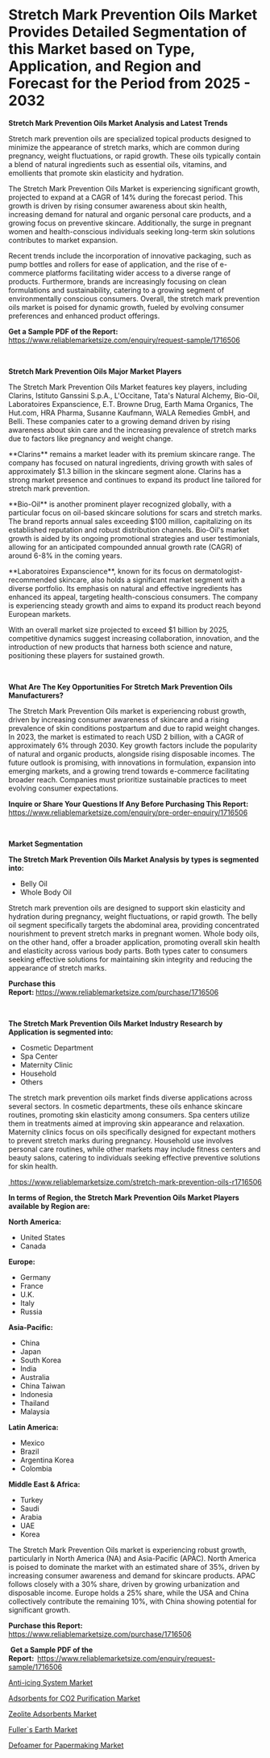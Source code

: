 <p><h1>Stretch Mark Prevention Oils Market Provides Detailed Segmentation of this Market based on Type, Application, and Region and Forecast for the Period from 2025 - 2032</h1></p><p><strong>Stretch Mark Prevention Oils Market Analysis and Latest Trends</strong></p>
<p><p>Stretch mark prevention oils are specialized topical products designed to minimize the appearance of stretch marks, which are common during pregnancy, weight fluctuations, or rapid growth. These oils typically contain a blend of natural ingredients such as essential oils, vitamins, and emollients that promote skin elasticity and hydration.</p><p>The Stretch Mark Prevention Oils Market is experiencing significant growth, projected to expand at a CAGR of 14% during the forecast period. This growth is driven by rising consumer awareness about skin health, increasing demand for natural and organic personal care products, and a growing focus on preventive skincare. Additionally, the surge in pregnant women and health-conscious individuals seeking long-term skin solutions contributes to market expansion.</p><p>Recent trends include the incorporation of innovative packaging, such as pump bottles and rollers for ease of application, and the rise of e-commerce platforms facilitating wider access to a diverse range of products. Furthermore, brands are increasingly focusing on clean formulations and sustainability, catering to a growing segment of environmentally conscious consumers. Overall, the stretch mark prevention oils market is poised for dynamic growth, fueled by evolving consumer preferences and enhanced product offerings.</p></p>
<p><strong>Get a Sample PDF of the Report:&nbsp;</strong> <a href="https://www.reliablemarketsize.com/enquiry/request-sample/1716506?utm_campaign=1845&utm_medium=2&utm_source=Github&utm_content=ia&utm_term=28032025&utm_id=stretch-mark-prevention-oils">https://www.reliablemarketsize.com/enquiry/request-sample/1716506</a></p>
<p>&nbsp;</p>
<p><strong>Stretch Mark Prevention Oils Major Market Players</strong></p>
<p><p>The Stretch Mark Prevention Oils Market features key players, including Clarins, Istituto Ganssini S.p.A., L'Occitane, Tata's Natural Alchemy, Bio-Oil, Laboratoires Expanscience, E.T. Browne Drug, Earth Mama Organics, The Hut.com, HRA Pharma, Susanne Kaufmann, WALA Remedies GmbH, and Belli. These companies cater to a growing demand driven by rising awareness about skin care and the increasing prevalence of stretch marks due to factors like pregnancy and weight change.</p><p>**Clarins** remains a market leader with its premium skincare range. The company has focused on natural ingredients, driving growth with sales of approximately $1.3 billion in the skincare segment alone. Clarins has a strong market presence and continues to expand its product line tailored for stretch mark prevention.</p><p>**Bio-Oil** is another prominent player recognized globally, with a particular focus on oil-based skincare solutions for scars and stretch marks. The brand reports annual sales exceeding $100 million, capitalizing on its established reputation and robust distribution channels. Bio-Oil's market growth is aided by its ongoing promotional strategies and user testimonials, allowing for an anticipated compounded annual growth rate (CAGR) of around 6-8% in the coming years.</p><p>**Laboratoires Expanscience**, known for its focus on dermatologist-recommended skincare, also holds a significant market segment with a diverse portfolio. Its emphasis on natural and effective ingredients has enhanced its appeal, targeting health-conscious consumers. The company is experiencing steady growth and aims to expand its product reach beyond European markets.</p><p>With an overall market size projected to exceed $1 billion by 2025, competitive dynamics suggest increasing collaboration, innovation, and the introduction of new products that harness both science and nature, positioning these players for sustained growth.</p></p>
<p>&nbsp;</p>
<p><strong>What Are The Key Opportunities For Stretch Mark Prevention Oils Manufacturers?</strong></p>
<p><p>The Stretch Mark Prevention Oils market is experiencing robust growth, driven by increasing consumer awareness of skincare and a rising prevalence of skin conditions postpartum and due to rapid weight changes. In 2023, the market is estimated to reach USD 2 billion, with a CAGR of approximately 6% through 2030. Key growth factors include the popularity of natural and organic products, alongside rising disposable incomes. The future outlook is promising, with innovations in formulation, expansion into emerging markets, and a growing trend towards e-commerce facilitating broader reach. Companies must prioritize sustainable practices to meet evolving consumer expectations.</p></p>
<p><strong>Inquire or Share Your Questions If Any Before Purchasing This Report:</strong> <a href="https://www.reliablemarketsize.com/enquiry/pre-order-enquiry/1716506?utm_campaign=1845&utm_medium=2&utm_source=Github&utm_content=ia&utm_term=28032025&utm_id=stretch-mark-prevention-oils">https://www.reliablemarketsize.com/enquiry/pre-order-enquiry/1716506</a></p>
<p>&nbsp;</p>
<p><strong>Market Segmentation</strong></p>
<p><strong>The Stretch Mark Prevention Oils Market Analysis by types is segmented into:</strong></p>
<p><ul><li>Belly Oil</li><li>Whole Body Oil</li></ul></p>
<p><p>Stretch mark prevention oils are designed to support skin elasticity and hydration during pregnancy, weight fluctuations, or rapid growth. The belly oil segment specifically targets the abdominal area, providing concentrated nourishment to prevent stretch marks in pregnant women. Whole body oils, on the other hand, offer a broader application, promoting overall skin health and elasticity across various body parts. Both types cater to consumers seeking effective solutions for maintaining skin integrity and reducing the appearance of stretch marks.</p></p>
<p><strong>Purchase this Report:&nbsp;</strong><a href="https://www.reliablemarketsize.com/purchase/1716506?utm_campaign=1845&utm_medium=2&utm_source=Github&utm_content=ia&utm_term=28032025&utm_id=stretch-mark-prevention-oils">https://www.reliablemarketsize.com/purchase/1716506</a></p>
<p>&nbsp;</p>
<p><strong>The Stretch Mark Prevention Oils Market Industry Research by Application is segmented into:</strong></p>
<p><ul><li>Cosmetic Department</li><li>Spa Center</li><li>Maternity Clinic</li><li>Household</li><li>Others</li></ul></p>
<p><p>The stretch mark prevention oils market finds diverse applications across several sectors. In cosmetic departments, these oils enhance skincare routines, promoting skin elasticity among consumers. Spa centers utilize them in treatments aimed at improving skin appearance and relaxation. Maternity clinics focus on oils specifically designed for expectant mothers to prevent stretch marks during pregnancy. Household use involves personal care routines, while other markets may include fitness centers and beauty salons, catering to individuals seeking effective preventive solutions for skin health.</p></p>
<p><a href="https://www.reliablemarketsize.com/stretch-mark-prevention-oils-r1716506?utm_campaign=1845&utm_medium=2&utm_source=Github&utm_content=ia&utm_term=28032025&utm_id=stretch-mark-prevention-oils">&nbsp;https://www.reliablemarketsize.com/stretch-mark-prevention-oils-r1716506</a></p>
<p><strong>In terms of Region, the Stretch Mark Prevention Oils Market Players available by Region are:</strong></p>
<p>
    <p> <strong> North America: </strong>
        <ul>
            <li>United States</li>
            <li>Canada</li>
        </ul>
        </p> 
    <p> <strong> Europe: </strong>
        <ul>
            <li>Germany</li>
            <li>France</li>
            <li>U.K.</li>
            <li>Italy</li>
            <li>Russia</li>
        </ul>
        </p> 
    <p> <strong> Asia-Pacific: </strong>
        <ul>
            <li>China</li>
            <li>Japan</li>
            <li>South Korea</li>
            <li>India</li>
            <li>Australia</li>
            <li>China Taiwan</li>
            <li>Indonesia</li>
            <li>Thailand</li>
            <li>Malaysia</li>
        </ul>
        </p> 
    <p> <strong> Latin America: </strong>
        <ul>
            <li>Mexico</li>
            <li>Brazil</li>
            <li>Argentina Korea</li>
            <li>Colombia</li>
        </ul>
        </p> 
    <p> <strong> Middle East & Africa: </strong>
        <ul>
            <li>Turkey</li>
            <li>Saudi</li>
            <li>Arabia</li>
            <li>UAE</li>
            <li>Korea</li>
        </ul>
    </p>
    </p>
<p><p>The Stretch Mark Prevention Oils market is experiencing robust growth, particularly in North America (NA) and Asia-Pacific (APAC). North America is poised to dominate the market with an estimated share of 35%, driven by increasing consumer awareness and demand for skincare products. APAC follows closely with a 30% share, driven by growing urbanization and disposable income. Europe holds a 25% share, while the USA and China collectively contribute the remaining 10%, with China showing potential for significant growth.</p></p>
<p><strong>Purchase this Report: </strong><a href="https://www.reliablemarketsize.com/purchase/1716506?utm_campaign=1845&utm_medium=2&utm_source=Github&utm_content=ia&utm_term=28032025&utm_id=stretch-mark-prevention-oils">https://www.reliablemarketsize.com/purchase/1716506</a></p>
<p>&nbsp;<strong>Get a Sample PDF of the Report:&nbsp;&nbsp;</strong><a href="https://www.reliablemarketsize.com/enquiry/request-sample/1716506?utm_campaign=1845&utm_medium=2&utm_source=Github&utm_content=ia&utm_term=28032025&utm_id=stretch-mark-prevention-oils">https://www.reliablemarketsize.com/enquiry/request-sample/1716506</a></p>
<p><strong></strong></p>
<p><p><a href="https://github.com/dagnewopus/Market-Research-Report-List-1/blob/main/anti-icing-system-market.md?utm_campaign=1845&utm_medium=2&utm_source=Github&utm_content=ia&utm_term=28032025&utm_id=stretch-mark-prevention-oils">Anti-icing System Market</a></p><p><a href="https://github.com/dickstoscopg/Market-Research-Report-List-1/blob/main/adsorbents-for-co2-purification-market.md?utm_campaign=1845&utm_medium=2&utm_source=Github&utm_content=ia&utm_term=28032025&utm_id=stretch-mark-prevention-oils">Adsorbents for CO2 Purification Market</a></p><p><a href="https://github.com/suebabuhai/Market-Research-Report-List-1/blob/main/zeolite-adsorbents-market.md?utm_campaign=1845&utm_medium=2&utm_source=Github&utm_content=ia&utm_term=28032025&utm_id=stretch-mark-prevention-oils">Zeolite Adsorbents Market</a></p><p><a href="https://github.com/papnider/Market-Research-Report-List-1/blob/main/fullers-earth-market.md?utm_campaign=1845&utm_medium=2&utm_source=Github&utm_content=ia&utm_term=28032025&utm_id=stretch-mark-prevention-oils">Fuller`s Earth Market</a></p><p><a href="https://github.com/foustzelmsdv/Market-Research-Report-List-1/blob/main/defoamer-for-papermaking-market.md?utm_campaign=1845&utm_medium=2&utm_source=Github&utm_content=ia&utm_term=28032025&utm_id=stretch-mark-prevention-oils">Defoamer for Papermaking Market</a></p></p>